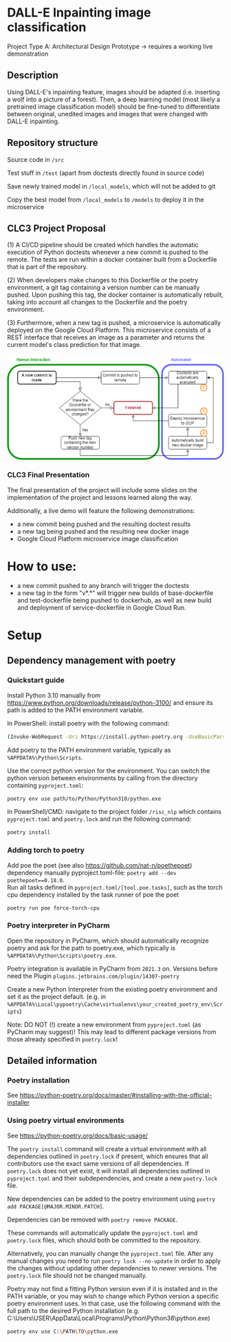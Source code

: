 # DALL-E Inpainting image classification

Project Type A: Architectural Design Prototype -> requires a working live demonstration

## Description

Using DALL-E's inpainting feature, images should be adapted (i.e. inserting a wolf into a picture of a forest). Then, a deep learning model (most likely a pretrained image classification model) should be fine-tuned to differentiate between original, unedited images and images that were changed with DALL-E inpainting.

## Repository structure

Source code in ```/src```

Test stuff in ```/test``` (apart from doctests directly found in source code)

Save newly trained model in ```/local_models```, which will not be added to git

Copy the best model from ```/local_models``` to ```/models``` to deploy it in the microservice


## CLC3  Project Proposal

(1) A CI/CD pipeline should be created which handles the automatic execution of Python doctests whenever a new commit is pushed to the remote. The tests are run within a docker container built from a Dockerfile that is part of the repository. 

(2) When developers make changes to this Dockerfile or the poetry environment, a git tag containing a version number can be manually pushed. Upon pushing this tag, the docker container is automatically rebuilt, taking into account all changes to the Dockerfile and the poetry environment. 

(3) Furthermore, when a new tag is pushed, a microservice is automatically deployed on the Google Cloud Platform. This microservice consists of a REST interface that receives an image as a parameter and returns the current model's class prediction for that image.

![Flow Chart](flow_diagram.png)

### CLC3 Final Presentation
The final presentation of the project will include some slides on the implementation of the project and lessons learned along the way.

Additionally, a live demo will feature the following demonstrations:
* a new commit being pushed and the resulting doctest results
* a new tag being pushed and the resulting new docker image
* Google Cloud Platform microservice image classification

# How to use:

* a new commit pushed to any branch will trigger the doctests
* a new tag in the form "v*.*" will trigger new builds of base-dockerfile and test-dockerfile being pushed to dockerhub, as well as new build and deployment of service-dockerfile in Google Cloud Run.

# Setup

## Dependency management with poetry
### Quickstart guide
Install Python 3.10 manually from https://www.python.org/downloads/release/python-3100/ and ensure its path is added 
to the PATH environment variable.

In PowerShell: install poetry with the following command:
``` bash
(Invoke-WebRequest -Uri https://install.python-poetry.org -UseBasicParsing).Content | python - --version 1.2.1
```

Add poetry to the PATH environment variable, typically as `%APPDATA%\Python\Scripts`.

Use the correct python version for the environment. You can switch the python version between environments by
calling from the directory containing `pyproject.toml`:
``` bash
poetry env use path/to/Python/Python310/python.exe
```

In PowerShell/CMD: navigate to the project folder `/risc_nlp` which contains `pyproject.toml` and `poetry.lock` 
and run the following command:
``` bash
poetry install
```

### Adding torch to poetry
Add poe the poet (see also https://github.com/nat-n/poethepoet) dependency manually pyproject.toml-file:
```poetry add --dev poethepoet==0.18.0```.\
Run all tasks defined in ```pyproject.toml/[tool.poe.tasks]```, such as the torch cpu dependency installed by the task runner of poe the poet 
```bash
poetry run poe force-torch-cpu
```


### Poetry interpreter in PyCharm
Open the repository in PyCharm, which should automatically recognize poetry and ask for the path to poetry.exe, which 
typically is `%APPDATA%\Python\Scripts\poetry.exe`. 

Poetry integration is available in PyCharm from `2021.3` on. 
Versions before need the Plugin `plugins.jetbrains.com/plugin/14307-poetry`

Create a new Python Interpreter from the existing poetry environment and set it as the project default.
(e.g. in `%APPDATA%\Local\pypoetry\Cache\virtualenvs\your_created_poetry_env\Scripts`)

Note: DO NOT (!) create a new environment from `pyproject.toml` (as PyCharm may suggest)! This may lead to different 
package versions from those already specified in `poetry.lock`!

## Detailed information
### Poetry installation
See https://python-poetry.org/docs/master/#installing-with-the-official-installer

### Using poetry virtual environments
See https://python-poetry.org/docs/basic-usage/

The `poetry install` command will create a virtual environment with all dependencies outlined in `poetry.lock` if 
present, which ensures that all contributors use the exact same versions of all dependencies. If `poetry.lock` does not 
yet exist, it will install all dependencies outlined in `pyproject.toml` and their subdependencies, and create a new 
`poetry.lock` file. 

New dependencies can be added to the poetry environment using `poetry add PACKAGE[@MAJOR.MINOR.PATCH]`.

Dependencies can be removed with `poetry remove PACKAGE`.

These commands will automatically update the `pyproject.toml` and `poetry.lock` files, which should both be committed 
to the repository.

Alternatively, you can manually change the `pyproject.toml` file. After any manual changes you need to run 
`poetry lock --no-update` in order to apply the changes without updating other dependencies to newer versions.
The `poetry.lock` file should not be changed manually.

Poetry may not find a fitting Python version even if it is installed and in the PATH variable, or you may wish to 
change which Python version a specific poetry environment uses. In that case, use the following command with the full 
path to the desired Python installation (e.g. C:\Users\USER\AppData\Local\Programs\Python\Python38\python.exe)
``` bash
poetry env use C:\PATH\TO\python.exe
```
